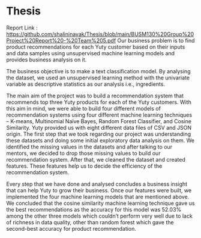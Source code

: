 # Thesis
Report Link : https://github.com/shalininayak/Thesis/blob/main/BUSM130%20Group%20Project%20Report%20-%20Team%205.pdf
Our business problem is to find product recommendations for each Yuty customer based on their inputs and data samples using unsupervised machine learning models and provides business analysis on it.

The business objective is to make a text classification model. By analysing the dataset, we used an unsupervised learning method with the univariate variable as descriptive statistics as our analysis i.e., ingredients. 

The main aim of the project was to build a recommendation system that recommends top three Yuty products for each of the Yuty customers. With this aim in mind, we were able to build four different models of recommendation systems using four different machine learning techniques – K-means, Multinomial Naïve Bayes, Random Forest Classifier, and Cosine Similarity.
Yuty provided us with eight different data files of CSV and JSON origin. The first step that we took regarding our project was understanding these datasets and doing some initial exploratory data analysis on them. We identified the missing values in the datasets and after talking to our mentors, we decided to drop those missing values to build our recommendation system. After that, we cleaned the dataset and created features. These features help us to decide the efficiency of the recommendation system.

Every step that we have done and analysed concludes a business insight that can help Yuty to grow their business.
Once our features were built, we implemented the four machine learning models that are mentioned above. We concluded that the cosine similarity machine learning technique gave us the best recommendations as the accuracy for this model was 52.03% among the other three models which couldn’t perform very well due to lack of richness in data quality, other than random forest which gave the second-best accuracy for product recommendation.
